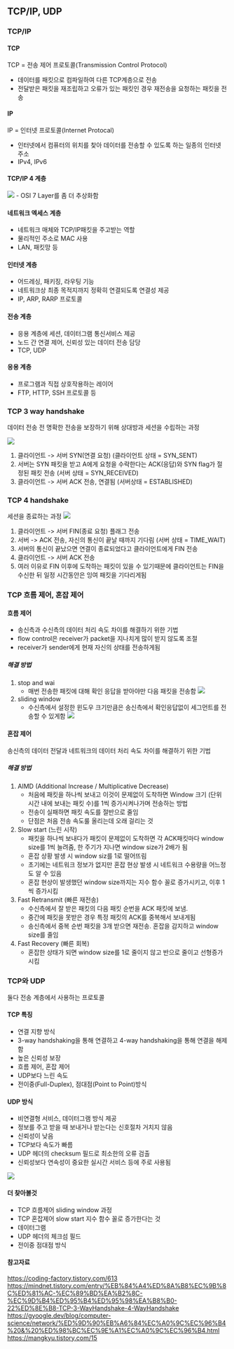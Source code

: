 ## TCP/IP, UDP

### TCP/IP

#### TCP

TCP = 전송 제어 프로토콜(Transmission Control Protocol)

- 데이터를 패킷으로 컴파일하여 다른 TCP계층으로 전송
- 전달받은 패킷을 재조립하고 오류가 있는 패킷인 경우 재전송을 요청하는 패킷을 전송

#### IP

IP = 인터넷 프로토콜(Internet Protocal)

- 인터넷에서 컴퓨터의 위치를 찾아 데이터를 전송할 수 있도록 하는 일종의 인터넷 주소
- IPv4, IPv6

#### TCP/IP 4 계층

<img src='../image/layer.jpeg'>
- OSI 7 Layer를 좀 더 추상화함

#### 네트워크 엑세스 계층

- 네트워크 매체와 TCP/IP패킷을 주고받는 역할
- 물리적인 주소로 MAC 사용
- LAN, 패킷망 등

#### 인터넷 계층

- 어드레싱, 패키징, 라우팅 기능
- 네트워크상 최종 목적지까지 정확히 연결되도록 연결성 제공
- IP, ARP, RARP 프로토콜

#### 전송 계층

- 응용 계층에 세션, 데이터그램 통신서비스 제공
- 노드 간 연결 제어, 신뢰성 있는 데이터 전송 담당
- TCP, UDP

#### 응용 계층

- 프로그램과 직접 상호작용하는 레이어
- FTP, HTTP, SSH 프로토콜 등

### TCP 3 way handshake

데이터 전송 전 명확한 전송을 보장하기 위해 상대방과 세션을 수립하는 과정

<img src='../image/3-way-handshake.png'>

1. 클라이언트 -> 서버 SYN(연결 요청) (클라이언트 상태 = SYN_SENT)
2. 서버는 SYN 패킷을 받고 A에게 요청을 수락한다는 ACK(응답)와 SYN flag가 절정된 패킷 전송 (서버 상태 = SYN_RECEIVED)
3. 클라이언트 -> 서버 ACK 전송, 연결됨 (서버상태 = ESTABLISHED)

### TCP 4 handshake

세션을 종료하는 과정
<img src='../image/4-way-handshaking.png'>

1. 클라이언트 -> 서버 FIN(종료 요청) 플래그 전송
2. 서버 -> ACK 전송, 자신의 통신이 끝날 때까지 기다림 (서버 상태 = TIME_WAIT)
3. 서버의 통신이 끝났으면 연결이 종료되었다고 클라이언트에게 FIN 전송
4. 클라이언트 -> 서버 ACK 전송
5. 여러 이유로 FIN 이후에 도착하는 패킷이 있을 수 있기때문에 클라이언트는 FIN을 수신한 뒤 일정 시간동안은 잉여 패킷을 기다리게됨

### TCP 흐름 제어, 혼잡 제어

#### 흐름 제어

- 송신측과 수신측의 데이터 처리 속도 차이를 해결하기 위한 기법
- flow control은 receiver가 packet을 지나치게 많이 받지 않도록 조절
- receiver가 sender에게 현재 자신의 상태를 전송하게됨

##### 해결 방법

1. stop and wai
   - 매번 전송한 패킷에 대해 확인 응답을 받아야만 다음 패킷을 전송함
     <img src='../image/stop-and-wait.png'>
2. sliding window
   - 수신측에서 설정한 윈도우 크기만큼은 송신측에서 확인응답없이 세그먼트를 전송할 수 있게함
     <img src='../image/sliding-window.png'>

#### 혼잡 제어

송신측의 데이터 전달과 네트워크의 데이터 처리 속도 차이를 해결하기 위한 기법

##### 해결 방법

1. AIMD (Additional Increase / Multiplicative Decrease)
   - 처음에 패킷을 하나씩 보내고 이것이 문제없이 도착하면 Window 크기 (단위 시간 내에 보내는 패킷 수)를 1씩 증가시켜나가며 전송하는 방법
   - 전송이 실패하면 패킷 속도를 절반으로 줄임
   - 단점은 처음 전송 속도룰 올리는데 오래 걸리는 것
2. Slow start (느린 시작)
   - 패킷을 하나씩 보내다가 패킷이 문제없이 도착하면 각 ACK패킷마다 window size를 1씩 늘려줌, 한 주기가 지나면 window size가 2배가 됨
   - 혼잡 상황 발생 시 window siz를 1로 떨어뜨림
   - 초기에는 네트워크 정보가 없지만 혼잡 현상 발생 시 네트워크 수용량을 어느정도 알 수 있음
   - 혼잡 현상이 발생했던 window size까지는 지수 함수 꼴로 증가시키고, 이후 1씩 증가시킴
3. Fast Retransmit (빠른 재전송)
   - 수신측에서 잘 받은 패킷의 다음 패킷 순번을 ACK 패킷에 보냄.
   - 중간에 패킷을 못받은 경우 특정 패킷의 ACK를 중복해서 보내게됨
   - 송신측에서 중복 순번 패킷을 3개 받으면 재전송. 혼잡을 감지하고 window size를 줄임
4. Fast Recovery (빠른 회복)
   - 혼잡한 상태가 되면 window size를 1로 줄이지 않고 반으로 줄이고 선형증가 시킴

### TCP와 UDP

둘다 전송 계층에서 사용하는 프로토콜

#### TCP 특징

- 연결 지향 방식
- 3-way handshaking을 통해 연결하고 4-way handshaking을 통해 연결을 해제함
- 높은 신뢰성 보장
- 흐름 제어, 혼잡 제어
- UDP보다 느린 속도
- 전이중(Full-Duplex), 점대점(Point to Point)방식

#### UDP 방식

- 비연결형 서비스, 데이터그램 방식 제공
- 정보를 주고 받을 때 보내거나 받는다는 신호절차 거치지 않음
- 신뢰성이 낮음
- TCP보다 속도가 빠름
- UDP 헤더의 checksum 필드로 최소한의 오류 검출
- 신뢰성보다 연속성이 중요한 실시간 서비스 등에 주로 사용됨

<img src='../image/tcp-udp.png'>

#### 더 찾아볼것

- TCP 흐름제어 sliding window 과정
- TCP 혼잡제어 slow start 지수 함수 꼴로 증가한다는 것
- 데이터그램
- UDP 헤더의 체크섬 필드
- 전이중 점대점 방식

#### 참고자료

https://coding-factory.tistory.com/613
https://mindnet.tistory.com/entry/%EB%84%A4%ED%8A%B8%EC%9B%8C%ED%81%AC-%EC%89%BD%EA%B2%8C-%EC%9D%B4%ED%95%B4%ED%95%98%EA%B8%B0-22%ED%8E%B8-TCP-3-WayHandshake-4-WayHandshake
https://gyoogle.dev/blog/computer-science/network/%ED%9D%90%EB%A6%84%EC%A0%9C%EC%96%B4%20&%20%ED%98%BC%EC%9E%A1%EC%A0%9C%EC%96%B4.html
https://mangkyu.tistory.com/15
